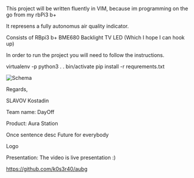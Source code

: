 This project will be written fluently in VIM, because im programming on the go from my rbPi3 b+


It represens a fully autonomus air quality indicator.

Consists of RBpi3 b+ 
BME680
Backlight TV LED (Which I hope I can hook up)


In order to run the project you will need to follow the instructions.

virtualenv -p python3 . 
. bin/activate
pip install -r requrements.txt


![Schema](https://user-images.githubusercontent.com/10780309/109404906-5fc6dc00-7973-11eb-962a-c3f9e964e50f.png)




Regards,

SLAVOV Kostadin

Team name: DayOff

Product: Aura Station

Once sentence desc Future for everybody

Logo  









Presentation: The video is live presentation :) 





https://github.com/k0s3r40/aubg




